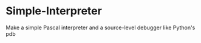 # Simple-Interpreter
Make a simple Pascal interpreter and a source-level debugger like Python's pdb
